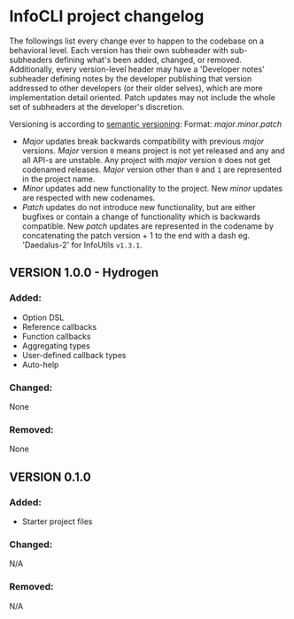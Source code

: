 # InfoCLI project changelog

The followings list every change ever to happen to the codebase on a behavioral level.
Each version has their own subheader with sub-subheaders defining what's been added, changed, or removed. 
Additionally, every version-level header may have a 'Developer notes' subheader defining notes
by the developer publishing that version addressed to other developers (or their older selves),
which are more implementation detail oriented.
Patch updates may not include the whole set of subheaders at the developer's discretion.

Versioning is according to [semantic versioning](https://semver.org):
Format: *major*.*minor*.*patch*
 - *Major* updates break backwards compatibility with previous *major* versions.
 *Major* version `0` means project is not yet released and any and all API-s
 are unstable. Any project with *major* version `0` does not get codenamed releases.
 *Major* version other than `0` and `1` are represented in the project name.
 - *Minor* updates add new functionality to the project. New *minor* updates
 are respected with new codenames.
 - *Patch* updates do not introduce new functionality, but are either bugfixes
 or contain a change of functionality which is backwards compatible.
 New *patch* updates are represented in the codename by concatenating the patch
 version + 1 to the end with a dash eg. 'Daedalus-2' for InfoUtils `v1.3.1`.

## VERSION 1.0.0 - Hydrogen

### Added:
 - Option DSL
 - Reference callbacks
 - Function callbacks
 - Aggregating types
 - User-defined callback types
 - Auto-help
 
### Changed: 
 None
 
### Removed:
 None

## VERSION 0.1.0

### Added:
 - Starter project files
 
### Changed: 
 N/A
 
### Removed:
 N/A
